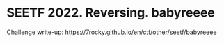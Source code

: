 # SEETF 2022. Reversing. babyreeee

Challenge write-up: https://7rocky.github.io/en/ctf/other/seetf/babyreeee
